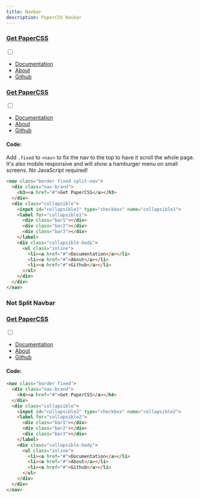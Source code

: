 ```yaml
---
title: Navbar
description: PaperCSS Navbar
---
```


<nav class="border fixed split-nav">
  <div class="nav-brand">
    <h3><a href="/">Get PaperCSS</a></h3>
  </div>
  <div class="collapsible">
    <input id="collapsible0" type="checkbox" name="collapsible0">
    <label for="collapsible0">
      <div class="bar1"></div>
      <div class="bar2"></div>
      <div class="bar3"></div>
    </label>
    <div class="collapsible-body">
      <ul class="inline">
        <li><a href="/docs/">Documentation</a></li>
        <li><a href="/about/">About</a></li>
        <li><a href="https://github.com/rhyneav/papercss" target="_blank">Github</a></li>
      </ul>
    </div>
  </div>
</nav>

<nav class="border split-nav">
  <div class="nav-brand">
    <h3><a href="#">Get PaperCSS</a></h3>
  </div>
  <div class="collapsible">
    <input id="collapsible1" type="checkbox" name="collapsible1">
    <label for="collapsible1">
      <div class="bar1"></div>
      <div class="bar2"></div>
      <div class="bar3"></div>
    </label>
    <div class="collapsible-body">
      <ul class="inline">
        <li><a href="#">Documentation</a></li>
        <li><a href="#">About</a></li>
        <li><a href="#">Github</a></li>
      </ul>
    </div>
  </div>
</nav>

#### Code:

Add ```.fixed``` to ```<nav>``` to fix the nav to the top to have it scroll the whole page. It's also mobile responsive and will show a hamburger menu on small screens. No JavaScript required!

```html
<nav class="border fixed split-nav">
  <div class="nav-brand">
    <h3><a href="#">Get PaperCSS</a></h3>
  </div>
  <div class="collapsible">
    <input id="collapsible1" type="checkbox" name="collapsible1">
    <label for="collapsible1">
      <div class="bar1"></div>
      <div class="bar2"></div>
      <div class="bar3"></div>
    </label>
    <div class="collapsible-body">
      <ul class="inline">
        <li><a href="#">Documentation</a></li>
        <li><a href="#">About</a></li>
        <li><a href="#">Github</a></li>
      </ul>
    </div>
  </div>
</nav>
```

### Not Split Navbar

<nav class="border">
  <div class="nav-brand">
    <h3><a href="#">Get PaperCSS</a></h3>
  </div>
  <div class="collapsible">
    <input id="collapsible2" type="checkbox" name="collapsible2">
    <label for="collapsible2">
      <div class="bar1"></div>
      <div class="bar2"></div>
      <div class="bar3"></div>
    </label>
    <div class="collapsible-body">
      <ul class="inline">
        <li><a href="#">Documentation</a></li>
        <li><a href="#">About</a></li>
        <li><a href="#">Github</a></li>
      </ul>
    </div>
  </div>
</nav>

#### Code:

```html
<nav class="border fixed">
  <div class="nav-brand">
    <h4><a href="#">Get PaperCSS</a></h4>
  </div>
  <div class="collapsible">
    <input id="collapsible2" type="checkbox" name="collapsible2">
    <label for="collapsible2">
      <div class="bar1"></div>
      <div class="bar2"></div>
      <div class="bar3"></div>
    </label>
    <div class="collapsible-body">
      <ul class="inline">
        <li><a href="#">Documentation</a></li>
        <li><a href="#">About</a></li>
        <li><a href="#">Github</a></li>
      </ul>
    </div>
  </div>
</nav>
```
